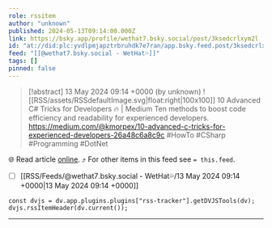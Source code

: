 ```yaml
---
role: rssitem
author: "unknown"
published: 2024-05-13T09:14:00.000Z
link: https://bsky.app/profile/wethat7.bsky.social/post/3ksedcrlxym2l
id: "at://did:plc:yvdlpmjapztrbruhdk7e7ran/app.bsky.feed.post/3ksedcrlxym2l"
feed: "[[@wethat7․bsky․social - WetHat💦]]"
tags: []
pinned: false
---
```


> [!abstract] 13 May 2024 09:14 +0000 (by unknown)
> ![[RSS/assets/RSSdefaultImage.svg|float:right|100x100]] 10 Advanced C# Tricks for Developers 🔥 | Medium Ten methods to boost code efficiency and readability for experienced developers. https://medium.com/@kmorpex/10-advanced-c-tricks-for-experienced-developers-26a48c6a8c9c #HowTo #CSharp #Programming #DotNet

🌐 Read article [online](https://bsky.app/profile/wethat7.bsky.social/post/3ksedcrlxym2l). ⤴ For other items in this feed see `= this.feed`.

- [ ] [[RSS/Feeds/@wethat7․bsky․social - WetHat💦/13 May 2024 09꞉14 +0000|13 May 2024 09꞉14 +0000]]

~~~dataviewjs
const dvjs = dv.app.plugins.plugins["rss-tracker"].getDVJSTools(dv);
dvjs.rssItemHeader(dv.current());
~~~

- - -
